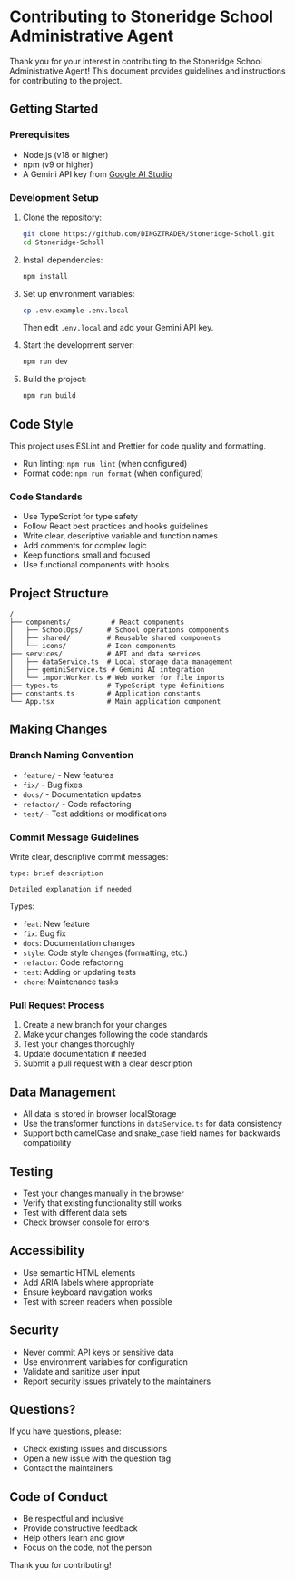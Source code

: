 # Contributing to Stoneridge School Administrative Agent

Thank you for your interest in contributing to the Stoneridge School Administrative Agent! This document provides guidelines and instructions for contributing to the project.

## Getting Started

### Prerequisites

- Node.js (v18 or higher)
- npm (v9 or higher)
- A Gemini API key from [Google AI Studio](https://aistudio.google.com/app/apikey)

### Development Setup

1. Clone the repository:
   ```bash
   git clone https://github.com/DINGZTRADER/Stoneridge-Scholl.git
   cd Stoneridge-Scholl
   ```

2. Install dependencies:
   ```bash
   npm install
   ```

3. Set up environment variables:
   ```bash
   cp .env.example .env.local
   ```
   Then edit `.env.local` and add your Gemini API key.

4. Start the development server:
   ```bash
   npm run dev
   ```

5. Build the project:
   ```bash
   npm run build
   ```

## Code Style

This project uses ESLint and Prettier for code quality and formatting.

- Run linting: `npm run lint` (when configured)
- Format code: `npm run format` (when configured)

### Code Standards

- Use TypeScript for type safety
- Follow React best practices and hooks guidelines
- Write clear, descriptive variable and function names
- Add comments for complex logic
- Keep functions small and focused
- Use functional components with hooks

## Project Structure

```
/
├── components/          # React components
│   ├── SchoolOps/      # School operations components
│   ├── shared/         # Reusable shared components
│   └── icons/          # Icon components
├── services/           # API and data services
│   ├── dataService.ts  # Local storage data management
│   ├── geminiService.ts # Gemini AI integration
│   └── importWorker.ts # Web worker for file imports
├── types.ts            # TypeScript type definitions
├── constants.ts        # Application constants
└── App.tsx             # Main application component
```

## Making Changes

### Branch Naming Convention

- `feature/` - New features
- `fix/` - Bug fixes
- `docs/` - Documentation updates
- `refactor/` - Code refactoring
- `test/` - Test additions or modifications

### Commit Message Guidelines

Write clear, descriptive commit messages:

```
type: brief description

Detailed explanation if needed
```

Types:
- `feat`: New feature
- `fix`: Bug fix
- `docs`: Documentation changes
- `style`: Code style changes (formatting, etc.)
- `refactor`: Code refactoring
- `test`: Adding or updating tests
- `chore`: Maintenance tasks

### Pull Request Process

1. Create a new branch for your changes
2. Make your changes following the code standards
3. Test your changes thoroughly
4. Update documentation if needed
5. Submit a pull request with a clear description

## Data Management

- All data is stored in browser localStorage
- Use the transformer functions in `dataService.ts` for data consistency
- Support both camelCase and snake_case field names for backwards compatibility

## Testing

- Test your changes manually in the browser
- Verify that existing functionality still works
- Test with different data sets
- Check browser console for errors

## Accessibility

- Use semantic HTML elements
- Add ARIA labels where appropriate
- Ensure keyboard navigation works
- Test with screen readers when possible

## Security

- Never commit API keys or sensitive data
- Use environment variables for configuration
- Validate and sanitize user input
- Report security issues privately to the maintainers

## Questions?

If you have questions, please:
- Check existing issues and discussions
- Open a new issue with the question tag
- Contact the maintainers

## Code of Conduct

- Be respectful and inclusive
- Provide constructive feedback
- Help others learn and grow
- Focus on the code, not the person

Thank you for contributing!
